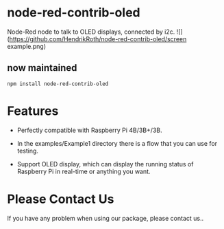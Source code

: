node-red-contrib-oled
=====================

Node-Red node to talk to OLED displays, connected by i2c.
![](https://github.com/HendrikRoth/node-red-contrib-oled/screen example.png)

## now maintained

```
npm install node-red-contrib-oled
```

# Features

* Perfectly compatible with Raspberry Pi 4B/3B+/3B.

* In the examples/Example1 directory there is a flow that you can use for testing.

* Support OLED display, which can display the running status of Raspberry Pi in real-time or anything you want.

# Please Contact Us
If you have any problem when using our package, please contact us..
